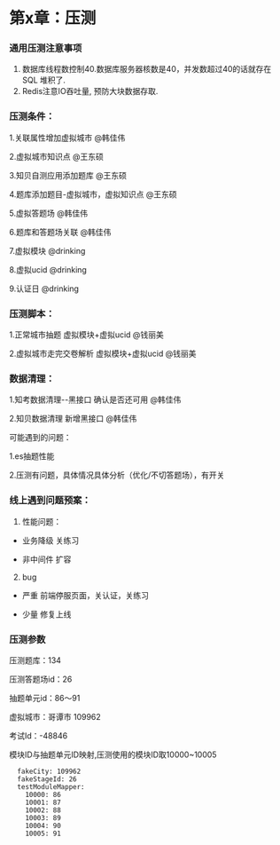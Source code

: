 # 第x章：压测

### 通用压测注意事项

1. 数据库线程数控制40.数据库服务器核数是40，并发数超过40的话就存在 SQL 堆积了.
2. Redis注意IO吞吐量, 预防大块数据存取.





### 压测条件：

1.关联属性增加虚拟城市 @韩佳伟 

2.虚拟城市知识点 @王东硕

3.知贝自测应用添加题库 @王东硕

4.题库添加题目-虚拟城市，虚拟知识点 @王东硕

5.虚拟答题场 @韩佳伟

6.题库和答题场关联 @韩佳伟

7.虚拟模块 @drinking

8.虚拟ucid @drinking

9.认证日 @drinking



### 压测脚本：

1.正常城市抽题 虚拟模块+虚拟ucid @钱丽美

2.虚拟城市走完交卷解析 虚拟模块+虚拟ucid @钱丽美



### 数据清理：

1.知考数据清理--黑接口 确认是否还可用 @韩佳伟

2.知贝数据清理 新增黑接口 @韩佳伟



可能遇到的问题：

1.es抽题性能  

2.压测有问题，具体情况具体分析（优化/不切答题场），有开关



### 线上遇到问题预案：

1. 性能问题：

- 业务降级 关练习

- 非中间件 扩容

2. bug

- 严重 前端停服页面，关认证，关练习

- 少量 修复上线



### 压测参数

压测题库：134

压测答题场id：26

抽题单元id：86～91

虚拟城市：哥谭市 109962

考试Id：-48846

模块ID与抽题单元ID映射,压测使用的模块ID取10000~10005

```
  fakeCity: 109962
  fakeStageId: 26
  testModuleMapper:
    10000: 86
    10001: 87
    10002: 88
    10003: 89
    10004: 90
    10005: 91
```



